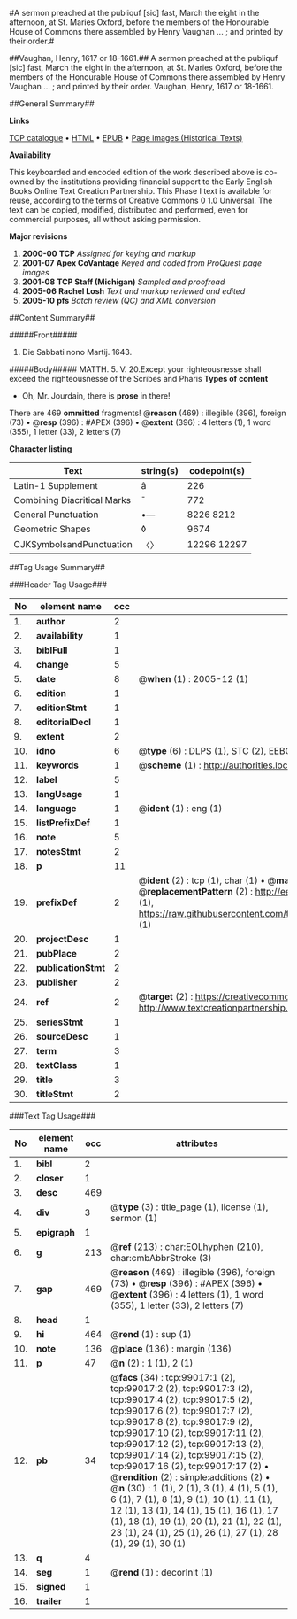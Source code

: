 #A sermon preached at the publiquf [sic] fast, March the eight in the afternoon, at St. Maries Oxford, before the members of the Honourable House of Commons there assembled by Henry Vaughan ... ; and printed by their order.#

##Vaughan, Henry, 1617 or 18-1661.##
A sermon preached at the publiquf [sic] fast, March the eight in the afternoon, at St. Maries Oxford, before the members of the Honourable House of Commons there assembled by Henry Vaughan ... ; and printed by their order.
Vaughan, Henry, 1617 or 18-1661.

##General Summary##

**Links**

[TCP catalogue](http://www.ota.ox.ac.uk/tcp/)  • 
[HTML](http://tei.it.ox.ac.uk/tcp/Texts-HTML/free/A64/A64750.html)  • 
[EPUB](http://tei.it.ox.ac.uk/tcp/Texts-EPUB/free/A64/A64750.epub) • 
[Page images (Historical Texts)](https://data.historicaltexts.jisc.ac.uk/view?pubId=eebo-13314476e&pageId=eebo-13314476e-99017-1)

**Availability**

This keyboarded and encoded edition of the
	       work described above is co-owned by the institutions
	       providing financial support to the Early English Books
	       Online Text Creation Partnership. This Phase I text is
	       available for reuse, according to the terms of Creative
	       Commons 0 1.0 Universal. The text can be copied,
	       modified, distributed and performed, even for
	       commercial purposes, all without asking permission.

**Major revisions**

1. __2000-00__ __TCP__ *Assigned for keying and markup*
1. __2001-07__ __Apex CoVantage__ *Keyed and coded from ProQuest page images*
1. __2001-08__ __TCP Staff (Michigan)__ *Sampled and proofread*
1. __2005-06__ __Rachel Losh__ *Text and markup reviewed and edited*
1. __2005-10__ __pfs__ *Batch review (QC) and XML conversion*

##Content Summary##

#####Front#####

1. Die Sabbati nono Martij. 1643.

#####Body#####
MATTH. 5. V. 20.Except your righteousnesse shall exceed the righteousnesse of the Scribes and Pharis
**Types of content**

  * Oh, Mr. Jourdain, there is **prose** in there!

There are 469 **ommitted** fragments! 
 @__reason__ (469) : illegible (396), foreign (73)  •  @__resp__ (396) : #APEX (396)  •  @__extent__ (396) : 4 letters (1), 1 word (355), 1 letter (33), 2 letters (7)

**Character listing**


|Text|string(s)|codepoint(s)|
|---|---|---|
|Latin-1 Supplement|â|226|
|Combining             Diacritical Marks|̄|772|
|General Punctuation|•—|8226 8212|
|Geometric Shapes|◊|9674|
|CJKSymbolsandPunctuation|〈〉|12296 12297|

##Tag Usage Summary##

###Header Tag Usage###

|No|element name|occ|attributes|
|---|---|---|---|
|1.|__author__|2||
|2.|__availability__|1||
|3.|__biblFull__|1||
|4.|__change__|5||
|5.|__date__|8| @__when__ (1) : 2005-12 (1)|
|6.|__edition__|1||
|7.|__editionStmt__|1||
|8.|__editorialDecl__|1||
|9.|__extent__|2||
|10.|__idno__|6| @__type__ (6) : DLPS (1), STC (2), EEBO-CITATION (1), OCLC (1), VID (1)|
|11.|__keywords__|1| @__scheme__ (1) : http://authorities.loc.gov/ (1)|
|12.|__label__|5||
|13.|__langUsage__|1||
|14.|__language__|1| @__ident__ (1) : eng (1)|
|15.|__listPrefixDef__|1||
|16.|__note__|5||
|17.|__notesStmt__|2||
|18.|__p__|11||
|19.|__prefixDef__|2| @__ident__ (2) : tcp (1), char (1)  •  @__matchPattern__ (2) : ([0-9\-]+):([0-9IVX]+) (1), (.+) (1)  •  @__replacementPattern__ (2) : http://eebo.chadwyck.com/downloadtiff?vid=$1&page=$2 (1), https://raw.githubusercontent.com/textcreationpartnership/Texts/master/tcpchars.xml#$1 (1)|
|20.|__projectDesc__|1||
|21.|__pubPlace__|2||
|22.|__publicationStmt__|2||
|23.|__publisher__|2||
|24.|__ref__|2| @__target__ (2) : https://creativecommons.org/publicdomain/zero/1.0/ (1), http://www.textcreationpartnership.org/docs/. (1)|
|25.|__seriesStmt__|1||
|26.|__sourceDesc__|1||
|27.|__term__|3||
|28.|__textClass__|1||
|29.|__title__|3||
|30.|__titleStmt__|2||


###Text Tag Usage###

|No|element name|occ|attributes|
|---|---|---|---|
|1.|__bibl__|2||
|2.|__closer__|1||
|3.|__desc__|469||
|4.|__div__|3| @__type__ (3) : title_page (1), license (1), sermon (1)|
|5.|__epigraph__|1||
|6.|__g__|213| @__ref__ (213) : char:EOLhyphen (210), char:cmbAbbrStroke (3)|
|7.|__gap__|469| @__reason__ (469) : illegible (396), foreign (73)  •  @__resp__ (396) : #APEX (396)  •  @__extent__ (396) : 4 letters (1), 1 word (355), 1 letter (33), 2 letters (7)|
|8.|__head__|1||
|9.|__hi__|464| @__rend__ (1) : sup (1)|
|10.|__note__|136| @__place__ (136) : margin (136)|
|11.|__p__|47| @__n__ (2) : 1 (1), 2 (1)|
|12.|__pb__|34| @__facs__ (34) : tcp:99017:1 (2), tcp:99017:2 (2), tcp:99017:3 (2), tcp:99017:4 (2), tcp:99017:5 (2), tcp:99017:6 (2), tcp:99017:7 (2), tcp:99017:8 (2), tcp:99017:9 (2), tcp:99017:10 (2), tcp:99017:11 (2), tcp:99017:12 (2), tcp:99017:13 (2), tcp:99017:14 (2), tcp:99017:15 (2), tcp:99017:16 (2), tcp:99017:17 (2)  •  @__rendition__ (2) : simple:additions (2)  •  @__n__ (30) : 1 (1), 2 (1), 3 (1), 4 (1), 5 (1), 6 (1), 7 (1), 8 (1), 9 (1), 10 (1), 11 (1), 12 (1), 13 (1), 14 (1), 15 (1), 16 (1), 17 (1), 18 (1), 19 (1), 20 (1), 21 (1), 22 (1), 23 (1), 24 (1), 25 (1), 26 (1), 27 (1), 28 (1), 29 (1), 30 (1)|
|13.|__q__|4||
|14.|__seg__|1| @__rend__ (1) : decorInit (1)|
|15.|__signed__|1||
|16.|__trailer__|1||
